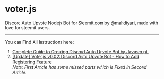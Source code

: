 # voter.js
Discord Auto Upvote Nodejs Bot for Steemit.com
by [@mahdiyari](https://steemit.com/@mahdiyari), made with love for steemit users.
***
You can Find All Instructions here:
1. [Complete Guide to Creating Discord Auto Upvote Bot by Javascript.](https://steemit.com/dev/@mahdiyari/complete-guide-to-creating-discord-auto-upvote-bot-by-javascript)
2. [[Update] Voter.js v0.02: Discord Auto Upvote Bot - How to Add Registering Feature](https://steemit.com/dev/@mahdiyari/update-voter-js-v0-02-discord-auto-upvote-bot-how-to-add-registering-feature)
<br>*Note: First Article has some missed parts which is Fixed in Second Article.*
